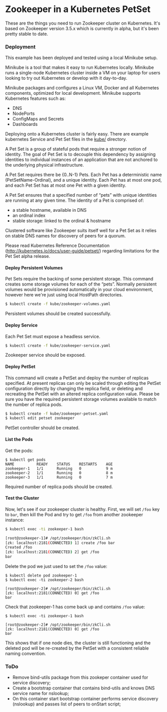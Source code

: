 # Zookeeper in a Kubernetes PetSet

These are the things you need to run Zookeeper cluster on Kubernetes. It's based on Zookeeper version 3.5.x which is currently in alpha, but it's been pretty stable to date.

### Deployment
This example has been deployed and tested using a local Minikube setup.

Minikube is a tool that makes it easy to run Kubernetes locally. Minikube runs a single-node Kubernetes cluster inside a VM on your laptop for users looking to try out Kubernetes or develop with it day-to-day.

Minikube packages and configures a Linux VM, Docker and all Kubernetes components, optimized for local development. Minikube supports Kubernetes features such as:
- DNS
- NodePorts
- ConfigMaps and Secrets
- Dashboards

Deploying onto a Kubernetes cluster is fairly easy. There are example kubernetes Service and Pet Set files in the [kube/](kube/) directory.

A Pet Set is a group of stateful pods that require a stronger notion of identity. The goal of Pet Set is to decouple this dependency by assigning identities to individual instances of an application that are not anchored 
to the underlying physical infrastructure. 

A Pet Set requires there be {0..N-1} Pets. Each Pet has a deterministic name (PetSetName-Ordinal), and a unique identity. Each Pet has at most one pod, and each Pet Set has at most one Pet with a given identity.

A Pet Set ensures that a specified number of “pets” with unique identities are running at any given time. The identity of a Pet is comprised of:
- a stable hostname, available in DNS
- an ordinal index
- stable storage: linked to the ordinal & hostname

Clustered software like Zookeeper suits itself well for a Pet Set as it relies on stable DNS names for discovery of peers for a quorum.

Please read Kubernetes Reference Documentation (http://kubernetes.io/docs/user-guide/petset/) regarding limitations for the Pet Set alpha release.

#### Deploy Persistent Volumes
Pet Sets require the backing of some persistent storage. This command creates some storage volumes for each of the “pets”. Normally persistent volumes would be provisioned automatically in your cloud environment, however here we're just using local HostPath directories. 

```bash
$ kubectl create -f kube/zookeeper-volumes.yaml
```
Persistent volumes should be created successfully.

#### Deploy Service
Each Pet Set must expose a headless service.

```bash
$ kubectl create -f kube/zookeeper-service.yaml
```
Zookeeper service should be exposed.

#### Deploy PetSet
This command will create a PetSet and deploy the number of replicas specified. At present replicas can only be scaled through editing the PetSet configuration directly by changing the replica field, or deleting and recreating the PetSet with an altered replica configuration value. Please be sure you have the required persistent storage volumes available to match the number of replica pods.  

```bash
$ kubectl create -f kube/zookeeper-petset.yaml
$ kubectl edit petset zookeeper
```
PetSet controller should be created.
 
#### List the Pods
Get the pods:
```
$ kubectl get pods
NAME          READY    STATUS    RESTARTS    AGE
zookeeper-1   1/1      Running   0           9 m
zookeeper-2   1/1      Running   0           8 m
zookeeper-3   1/1      Running   0           7 m
```
Required number of replica pods should be created.
 
#### Test the Cluster
Now, let's see if our zookeeper cluster is healthy. First, we will set `/foo` key to `bar`, then kill the Pod and try to get `/foo` from another zookeeper instance:

```bash
$ kubectl exec -ti zookeeper-1 bash

[root@zookeeper-1]# /opt/zookeeper/bin/zkCli.sh
[zk: localhost:2181(CONNECTED) 1] create /foo bar
Created /foo
[zk: localhost:2181(CONNECTED) 2] get /foo
bar
```

Delete the pod we just used to set the `/foo` value:

```
$ kubectl delete pod zookeeper-1
$ kubectl exec -ti zookeeper-2 bash

[root@zookeeper-2]# /opt/zookeeper/bin/zkCli.sh
[zk: localhost:2181(CONNECTED) 0] get /foo
bar
```

Check that zookeeper-1 has come back up and contains `/foo` value:

```
$ kubectl exec -ti zookeeper-1 bash

[root@zookeeper-2]# /opt/zookeeper/bin/zkCli.sh
[zk: localhost:2181(CONNECTED) 0] get /foo
bar
```

This shows that if one node dies, the cluster is still functioning and the deleted pod will be re-created by the PetSet with a consistent reliable naming convention.
 
### ToDo
- Remove bind-utils package from this zookeper container used for service discovery;
- Create a bootstrap container that contains bind-utils and knows DNS service name for nslookup;
- On this container start bootstrap container performs service discovery (nslookup) and passes list of peers to onStart script; 
